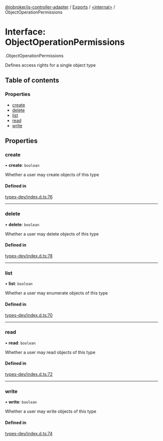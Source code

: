 [@iobroker/js-controller-adapter](../README.md) / [Exports](../modules.md) / [<internal\>](../modules/internal_.md) / ObjectOperationPermissions

# Interface: ObjectOperationPermissions

[<internal>](../modules/internal_.md).ObjectOperationPermissions

Defines access rights for a single object type

## Table of contents

### Properties

- [create](internal_.ObjectOperationPermissions.md#create)
- [delete](internal_.ObjectOperationPermissions.md#delete)
- [list](internal_.ObjectOperationPermissions.md#list)
- [read](internal_.ObjectOperationPermissions.md#read)
- [write](internal_.ObjectOperationPermissions.md#write)

## Properties

### create

• **create**: `boolean`

Whether a user may create objects of this type

#### Defined in

[types-dev/index.d.ts:76](https://github.com/ioBroker/ioBroker.js-controller/blob/a9d11a29/packages/types-dev/index.d.ts#L76)

___

### delete

• **delete**: `boolean`

Whether a user may delete objects of this type

#### Defined in

[types-dev/index.d.ts:78](https://github.com/ioBroker/ioBroker.js-controller/blob/a9d11a29/packages/types-dev/index.d.ts#L78)

___

### list

• **list**: `boolean`

Whether a user may enumerate objects of this type

#### Defined in

[types-dev/index.d.ts:70](https://github.com/ioBroker/ioBroker.js-controller/blob/a9d11a29/packages/types-dev/index.d.ts#L70)

___

### read

• **read**: `boolean`

Whether a user may read objects of this type

#### Defined in

[types-dev/index.d.ts:72](https://github.com/ioBroker/ioBroker.js-controller/blob/a9d11a29/packages/types-dev/index.d.ts#L72)

___

### write

• **write**: `boolean`

Whether a user may write objects of this type

#### Defined in

[types-dev/index.d.ts:74](https://github.com/ioBroker/ioBroker.js-controller/blob/a9d11a29/packages/types-dev/index.d.ts#L74)

